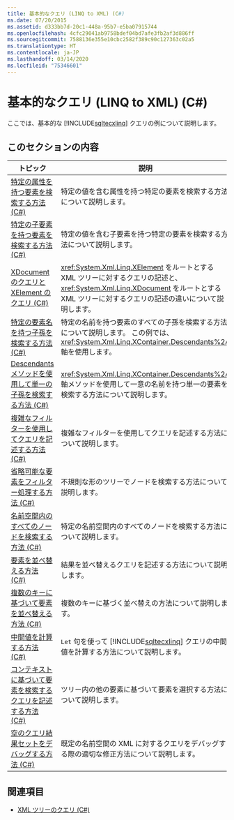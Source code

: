 ```yaml
---
title: 基本的なクエリ (LINQ to XML) (C#)
ms.date: 07/20/2015
ms.assetid: d333bb7d-20c1-448a-95b7-e5ba07915744
ms.openlocfilehash: 4cfc29041ab9758bdef04bd7afe3fb2af3d886ff
ms.sourcegitcommit: 7588136e355e10cbc2582f389c90c127363c02a5
ms.translationtype: HT
ms.contentlocale: ja-JP
ms.lasthandoff: 03/14/2020
ms.locfileid: "75346601"
---
```

# <a name="basic-queries-linq-to-xml-c"></a>基本的なクエリ (LINQ to XML) (C#)
ここでは、基本的な [!INCLUDE[sqltecxlinq](~/includes/sqltecxlinq-md.md)] クエリの例について説明します。  
  
## <a name="in-this-section"></a>このセクションの内容  
  
|トピック|説明|  
|-----------|-----------------|  
|[特定の属性を持つ要素を検索する方法 (C#)](./how-to-find-an-element-with-a-specific-attribute.md)|特定の値を含む属性を持つ特定の要素を検索する方法について説明します。|
|[特定の子要素を持つ要素を検索する方法 (C#)](./how-to-find-an-element-with-a-specific-child-element.md)|特定の値を含む子要素を持つ特定の要素を検索する方法について説明します。|
|[XDocument のクエリと XElement のクエリ (C#)](./querying-an-xdocument-vs-querying-an-xelement.md)|<xref:System.Xml.Linq.XElement> をルートとする XML ツリーに対するクエリの記述と、<xref:System.Xml.Linq.XDocument> をルートとする XML ツリーに対するクエリの記述の違いについて説明します。|  
|[特定の要素名を持つ子孫を検索する方法 (C#)](./how-to-find-descendants-with-a-specific-element-name.md)|特定の名前を持つ要素のすべての子孫を検索する方法について説明します。 この例では、<xref:System.Xml.Linq.XContainer.Descendants%2A> 軸を使用します。|
|[Descendants メソッドを使用して単一の子孫を検索する方法 (C#)](./how-to-find-a-single-descendant-using-the-descendants-method.md)|<xref:System.Xml.Linq.XContainer.Descendants%2A> 軸メソッドを使用して一意の名前を持つ単一の要素を検索する方法について説明します。|
|[複雑なフィルターを使用してクエリを記述する方法 (C#)](./how-to-write-queries-with-complex-filtering.md)|複雑なフィルターを使用してクエリを記述する方法について説明します。|  
|[省略可能な要素をフィルター処理する方法 (C#)](./how-to-filter-on-an-optional-element.md)|不規則な形のツリーでノードを検索する方法について説明します。|
|[名前空間内のすべてのノードを検索する方法 (C#)](./how-to-find-all-nodes-in-a-namespace.md)|特定の名前空間内のすべてのノードを検索する方法について説明します。|
|[要素を並べ替える方法 (C#)](./how-to-sort-elements.md)|結果を並べ替えるクエリを記述する方法について説明します。|  
|[複数のキーに基づいて要素を並べ替える方法 (C#)](./how-to-sort-elements-on-multiple-keys.md)|複数のキーに基づく並べ替えの方法について説明します。|  
|[中間値を計算する方法 (C#)](./how-to-calculate-intermediate-values.md)|`Let` 句を使って [!INCLUDE[sqltecxlinq](~/includes/sqltecxlinq-md.md)] クエリの中間値を計算する方法について説明します。|  
|[コンテキストに基づいて要素を検索するクエリを記述する方法 (C#)](./how-to-write-a-query-that-finds-elements-based-on-context.md)|ツリー内の他の要素に基づいて要素を選択する方法について説明します。|  
|[空のクエリ結果セットをデバッグする方法 (C#)](./how-to-debug-empty-query-results-sets.md)|既定の名前空間の XML に対するクエリをデバッグする際の適切な修正方法について説明します。|  
  
## <a name="see-also"></a>関連項目

- [XML ツリーのクエリ (C#)](how-to-find-an-element-with-a-specific-attribute.md)
